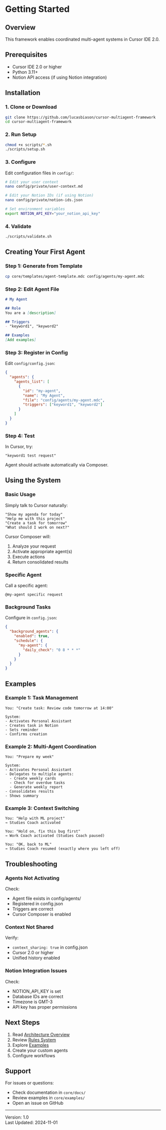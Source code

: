 # Getting Started

## Overview

This framework enables coordinated multi-agent systems in Cursor IDE 2.0.

## Prerequisites

- Cursor IDE 2.0 or higher
- Python 3.11+
- Notion API access (if using Notion integration)

## Installation

### 1. Clone or Download

```bash
git clone https://github.com/lucasbiason/cursor-multiagent-framework
cd cursor-multiagent-framework
```

### 2. Run Setup

```bash
chmod +x scripts/*.sh
./scripts/setup.sh
```

### 3. Configure

Edit configuration files in `config/`:

```bash
# Edit your user context
nano config/private/user-context.md

# Edit your Notion IDs (if using Notion)
nano config/private/notion-ids.json

# Set environment variables
export NOTION_API_KEY="your_notion_api_key"
```

### 4. Validate

```bash
./scripts/validate.sh
```

## Creating Your First Agent

### Step 1: Generate from Template

```bash
cp core/templates/agent-template.mdc config/agents/my-agent.mdc
```

### Step 2: Edit Agent File

```markdown
# My Agent

## Role
You are a [description]

## Triggers
- "keyword1", "keyword2"

## Examples
[Add examples]
```

### Step 3: Register in Config

Edit `config/config.json`:

```json
{
  "agents": {
    "agents_list": [
      {
        "id": "my-agent",
        "name": "My Agent",
        "file": "config/agents/my-agent.mdc",
        "triggers": ["keyword1", "keyword2"]
      }
    ]
  }
}
```

### Step 4: Test

In Cursor, try:
```
"keyword1 test request"
```

Agent should activate automatically via Composer.

## Using the System

### Basic Usage

Simply talk to Cursor naturally:

```
"Show my agenda for today"
"Help me with this project"
"Create a task for tomorrow"
"What should I work on next?"
```

Cursor Composer will:
1. Analyze your request
2. Activate appropriate agent(s)
3. Execute actions
4. Return consolidated results

### Specific Agent

Call a specific agent:

```
@my-agent specific request
```

### Background Tasks

Configure in `config.json`:

```json
{
  "background_agents": {
    "enabled": true,
    "schedule": {
      "my-agent": {
        "daily_check": "0 8 * * *"
      }
    }
  }
}
```

## Examples

### Example 1: Task Management

```
You: "Create task: Review code tomorrow at 14:00"

System:
- Activates Personal Assistant
- Creates task in Notion
- Sets reminder
- Confirms creation
```

### Example 2: Multi-Agent Coordination

```
You: "Prepare my week"

System:
- Activates Personal Assistant
- Delegates to multiple agents:
  - Create weekly cards
  - Check for overdue tasks
  - Generate weekly report
- Consolidates results
- Shows summary
```

### Example 3: Context Switching

```
You: "Help with ML project"
→ Studies Coach activated

You: "Hold on, fix this bug first"
→ Work Coach activated (Studies Coach paused)

You: "OK, back to ML"
→ Studies Coach resumed (exactly where you left off)
```

## Troubleshooting

### Agents Not Activating

Check:
- Agent file exists in config/agents/
- Registered in config.json
- Triggers are correct
- Cursor Composer is enabled

### Context Not Shared

Verify:
- `context_sharing: true` in config.json
- Cursor 2.0 or higher
- Unified history enabled

### Notion Integration Issues

Check:
- NOTION_API_KEY is set
- Database IDs are correct
- Timezone is GMT-3
- API key has proper permissions

## Next Steps

1. Read [Architecture Overview](../ARCHITECTURE.md)
2. Review [Rules System](RULES_SYSTEM.md)
3. Explore [Examples](../examples/)
4. Create your custom agents
5. Configure workflows

## Support

For issues or questions:
- Check documentation in `core/docs/`
- Review examples in `core/examples/`
- Open an issue on GitHub

---

Version: 1.0  
Last Updated: 2024-11-01




